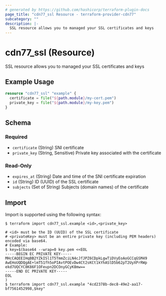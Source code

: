 ```yaml
---
# generated by https://github.com/hashicorp/terraform-plugin-docs
page_title: "cdn77_ssl Resource - terraform-provider-cdn77"
subcategory: ""
description: |-
  SSL resource allows you to managed your SSL certificates and keys
---
```


# cdn77_ssl (Resource)

SSL resource allows you to managed your SSL certificates and keys

## Example Usage

```terraform
resource "cdn77_ssl" "example" {
  certificate = file("${path.module}/my-cert.pem")
  private_key = file("${path.module}/my-key.pem")
}
```

<!-- schema generated by tfplugindocs -->
## Schema

### Required

- `certificate` (String) SNI certificate
- `private_key` (String, Sensitive) Private key associated with the certificate

### Read-Only

- `expires_at` (String) Date and time of the SNI certificate expiration
- `id` (String) ID (UUID) of the SSL certificate
- `subjects` (Set of String) Subjects (domain names) of the certificate

## Import

Import is supported using the following syntax:

```shell
$ terraform import cdn77_ssl.example <id>,<private_key>

# <id> must be the ID (UUID) of the SSL certificate
# <privateKey> must be an entire private key (including PEM headers) encoded via base64.
# Example:
$ key=$(base64 --wrap=0 key.pem <<EOL
-----BEGIN EC PRIVATE KEY-----
MHcCAQEEIHqBB2YZkISl1T5TmmZciLN4cJfJPZ6CDpkLgwTiDVyEoAoGCCqGSM49
AwEHoUQDQgAE+lmT51fh5oPIAvtPOEvDw4Ct2sKCt1kYhASlD5b62pT2UyXPrRWp
ekd7UQCYC8K86F1OFeupn2DCOnyGCyK8mw==
-----END EC PRIVATE KEY-----
EOL
)
$ terraform import cdn77_ssl.example "4cd2378b-dec8-49e2-aa17-bf7561452998,$key"
```
